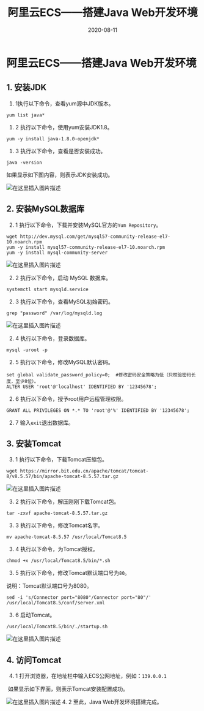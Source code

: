 ﻿---
title: 阿里云ECS——搭建Java Web开发环境
date: 2020-08-11
tags:
 - 阿里云七天训练营
categories:
 -  后端笔记
---


# 阿里云ECS——搭建Java Web开发环境

## 1. 安装JDK

1. 1执行以下命令，查看yum源中JDK版本。

```
yum list java*
```

1. 2 执行以下命令，使用yum安装JDK1.8。

```
yum -y install java-1.8.0-openjdk*
```

1. 3 执行以下命令，查看是否安装成功。

```
java -version
```

如果显示如下图内容，则表示JDK安装成功。



![在这里插入图片描述](https://img-blog.csdnimg.cn/20200811102731714.png)


## 2. 安装MySQL数据库

2. 1 执行以下命令，下载并安装MySQL官方的`Yum Repository`。

```
wget http://dev.mysql.com/get/mysql57-community-release-el7-10.noarch.rpm
yum -y install mysql57-community-release-el7-10.noarch.rpm
yum -y install mysql-community-server
```



![在这里插入图片描述](https://img-blog.csdnimg.cn/20200811102740840.png?x-oss-process=image/watermark,type_ZmFuZ3poZW5naGVpdGk,shadow_10,text_aHR0cHM6Ly9ibG9nLmNzZG4ubmV0L3dlaXhpbl80NjI4NDMwMg==,size_16,color_FFFFFF,t_70)


2. 2 执行以下命令，启动 MySQL 数据库。

```
systemctl start mysqld.service
```

2. 3 执行以下命令，查看MySQL初始密码。

```
grep "password" /var/log/mysqld.log
```



![在这里插入图片描述](https://img-blog.csdnimg.cn/20200811102750674.png)


2. 4 执行以下命令，登录数据库。

```
mysql -uroot -p
```

2. 5 执行以下命令，修改MySQL默认密码。

```
set global validate_password_policy=0;  #修改密码安全策略为低（只校验密码长度，至少8位）。
ALTER USER 'root'@'localhost' IDENTIFIED BY '12345678';
```

2. 6 执行以下命令，授予root用户远程管理权限。

```
GRANT ALL PRIVILEGES ON *.* TO 'root'@'%' IDENTIFIED BY '12345678';
```

2. 7 输入`exit`退出数据库。

## 3. 安装Tomcat

3. 1 执行以下命令，下载Tomcat压缩包。

```
wget https://mirror.bit.edu.cn/apache/tomcat/tomcat-8/v8.5.57/bin/apache-tomcat-8.5.57.tar.gz
```



![在这里插入图片描述](https://img-blog.csdnimg.cn/20200811102801749.png?x-oss-process=image/watermark,type_ZmFuZ3poZW5naGVpdGk,shadow_10,text_aHR0cHM6Ly9ibG9nLmNzZG4ubmV0L3dlaXhpbl80NjI4NDMwMg==,size_16,color_FFFFFF,t_70)


3.  2 执行以下命令，解压刚刚下载Tomcat包。

```
tar -zxvf apache-tomcat-8.5.57.tar.gz 
```

3.  3 执行以下命令，修改Tomcat名字。

```
mv apache-tomcat-8.5.57 /usr/local/Tomcat8.5
```

3. 4 执行以下命令，为Tomcat授权。

```
chmod +x /usr/local/Tomcat8.5/bin/*.sh
```

3. 5 执行以下命令，修改Tomcat默认端口号为`80`。

说明：Tomcat默认端口号为8080。

```
sed -i 's/Connector port="8080"/Connector port="80"/' /usr/local/Tomcat8.5/conf/server.xml
```

3. 6 启动Tomcat。

```
/usr/local/Tomcat8.5/bin/./startup.sh
```



![在这里插入图片描述](https://img-blog.csdnimg.cn/20200811102813289.png)


## 4. 访问Tomcat

4.  1 打开浏览器，在地址栏中输入ECS公网地址，例如：`139.0.0.1`

   ​	如果显示如下界面，则表示Tomcat安装配置成功。



![在这里插入图片描述](https://img-blog.csdnimg.cn/20200811102822876.png?x-oss-process=image/watermark,type_ZmFuZ3poZW5naGVpdGk,shadow_10,text_aHR0cHM6Ly9ibG9nLmNzZG4ubmV0L3dlaXhpbl80NjI4NDMwMg==,size_16,color_FFFFFF,t_70)
4.  2 至此，Java Web开发环境搭建完成。

<Valine></Valine>
